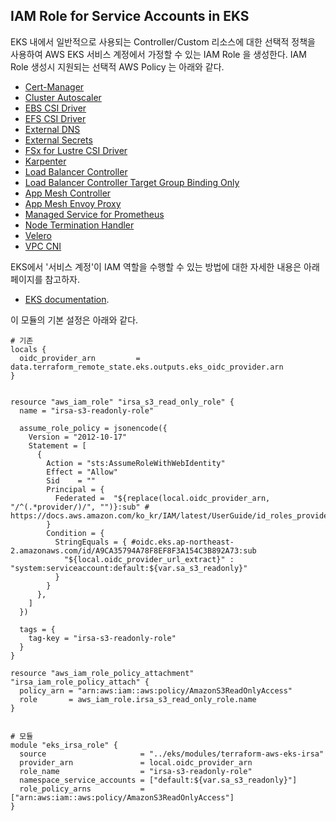 ## IAM Role for Service Accounts in EKS

EKS 내에서 일반적으로 사용되는 Controller/Custom 리소스에 대한 선택적 정책을 사용하여 AWS EKS 서비스 계정에서 가정할 수 있는 IAM Role 을 생성한다.
IAM Role 생성시 지원되는 선택적 AWS Policy 는 아래와 같다.

- [Cert-Manager](https://cert-manager.io/docs/configuration/acme/dns01/route53/#set-up-an-iam-role)
- [Cluster Autoscaler](https://github.com/kubernetes/autoscaler/blob/master/cluster-autoscaler/cloudprovider/aws/README.md)
- [EBS CSI Driver](https://github.com/kubernetes-sigs/aws-ebs-csi-driver/blob/master/docs/example-iam-policy.json)
- [EFS CSI Driver](https://github.com/kubernetes-sigs/aws-efs-csi-driver/blob/master/docs/iam-policy-example.json)
- [External DNS](https://github.com/kubernetes-sigs/external-dns/blob/master/docs/tutorials/aws.md#iam-policy)
- [External Secrets](https://github.com/external-secrets/kubernetes-external-secrets#add-a-secret)
- [FSx for Lustre CSI Driver](https://github.com/kubernetes-sigs/aws-fsx-csi-driver/blob/master/docs/README.md)
- [Karpenter](https://github.com/aws/karpenter/blob/main/website/content/en/preview/getting-started/cloudformation.yaml)
- [Load Balancer Controller](https://github.com/kubernetes-sigs/aws-load-balancer-controller/blob/main/docs/install/iam_policy.json)
- [Load Balancer Controller Target Group Binding Only](https://kubernetes-sigs.github.io/aws-load-balancer-controller/v2.4/deploy/installation/#iam-permission-subset-for-those-who-use-targetgroupbinding-only-and-dont-plan-to-use-the-aws-load-balancer-controller-to-manage-security-group-rules)
- [App Mesh Controller](https://github.com/aws/aws-app-mesh-controller-for-k8s/blob/master/config/iam/controller-iam-policy.json)
- [App Mesh Envoy Proxy](https://raw.githubusercontent.com/aws/aws-app-mesh-controller-for-k8s/master/config/iam/envoy-iam-policy.json)
- [Managed Service for Prometheus](https://docs.aws.amazon.com/prometheus/latest/userguide/set-up-irsa.html)
- [Node Termination Handler](https://github.com/aws/aws-node-termination-handler#5-create-an-iam-role-for-the-pods)
- [Velero](https://github.com/vmware-tanzu/velero-plugin-for-aws#option-1-set-permissions-with-an-iam-user)
- [VPC CNI](https://docs.aws.amazon.com/eks/latest/userguide/cni-iam-role.html)
 
EKS에서 '서비스 계정'이 IAM 역할을 수행할 수 있는 방법에 대한 자세한 내용은 아래 페이지를 참고하자.
- [EKS documentation](https://docs.aws.amazon.com/eks/latest/userguide/iam-roles-for-service-accounts.html).


이 모듈의 기본 설정은 아래와 같다.

```hcl
# 기존
locals {
  oidc_provider_arn         = data.terraform_remote_state.eks.outputs.eks_oidc_provider.arn
}


resource "aws_iam_role" "irsa_s3_read_only_role" {
  name = "irsa-s3-readonly-role"

  assume_role_policy = jsonencode({
    Version = "2012-10-17"
    Statement = [
      {
        Action = "sts:AssumeRoleWithWebIdentity"
        Effect = "Allow"
        Sid    = ""
        Principal = {
          Federated =  "${replace(local.oidc_provider_arn, "/^(.*provider/)/", "")}:sub" # https://docs.aws.amazon.com/ko_kr/IAM/latest/UserGuide/id_roles_providers.html
        }
        Condition = {
          StringEquals = { #oidc.eks.ap-northeast-2.amazonaws.com/id/A9CA35794A78F8EF8F3A154C3B892A73:sub
            "${local.oidc_provider_url_extract}" : "system:serviceaccount:default:${var.sa_s3_readonly}"
          }
        }
      },
    ]
  })

  tags = {
    tag-key = "irsa-s3-readonly-role"
  }
}

resource "aws_iam_role_policy_attachment" "irsa_iam_role_policy_attach" {
  policy_arn = "arn:aws:iam::aws:policy/AmazonS3ReadOnlyAccess"
  role       = aws_iam_role.irsa_s3_read_only_role.name
}


# 모듈 
module "eks_irsa_role" {
  source                     = "../eks/modules/terraform-aws-eks-irsa"
  provider_arn               = local.oidc_provider_arn
  role_name                  = "irsa-s3-readonly-role"
  namespace_service_accounts = ["default:${var.sa_s3_readonly}"]
  role_policy_arns           = ["arn:aws:iam::aws:policy/AmazonS3ReadOnlyAccess"]
}
```
